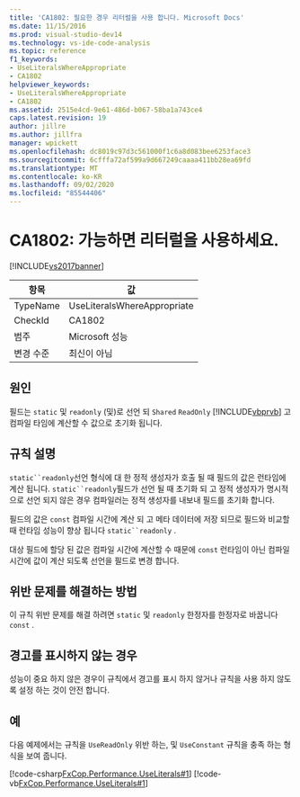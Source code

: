 ```yaml
---
title: 'CA1802: 필요한 경우 리터럴을 사용 합니다. Microsoft Docs'
ms.date: 11/15/2016
ms.prod: visual-studio-dev14
ms.technology: vs-ide-code-analysis
ms.topic: reference
f1_keywords:
- UseLiteralsWhereAppropriate
- CA1802
helpviewer_keywords:
- UseLiteralsWhereAppropriate
- CA1802
ms.assetid: 2515e4cd-9e61-486d-b067-58ba1a743ce4
caps.latest.revision: 19
author: jillre
ms.author: jillfra
manager: wpickett
ms.openlocfilehash: dc8019c97d3c561000f1c6a8d083bee6253face3
ms.sourcegitcommit: 6cfffa72af599a9d667249caaaa411bb28ea69fd
ms.translationtype: MT
ms.contentlocale: ko-KR
ms.lasthandoff: 09/02/2020
ms.locfileid: "85544406"
---
```

# <a name="ca1802-use-literals-where-appropriate"></a>CA1802: 가능하면 리터럴을 사용하세요.
[!INCLUDE[vs2017banner](../includes/vs2017banner.md)]

|항목|값|
|-|-|
|TypeName|UseLiteralsWhereAppropriate|
|CheckId|CA1802|
|범주|Microsoft 성능|
|변경 수준|최신이 아님|

## <a name="cause"></a>원인
 필드는 `static` 및 `readonly` (및)로 선언 되 `Shared` `ReadOnly` [!INCLUDE[vbprvb](../includes/vbprvb-md.md)] 고 컴파일 타임에 계산할 수 값으로 초기화 됩니다.

## <a name="rule-description"></a>규칙 설명
 `static``readonly`선언 형식에 대 한 정적 생성자가 호출 될 때 필드의 값은 런타임에 계산 됩니다. `static``readonly`필드가 선언 될 때 초기화 되 고 정적 생성자가 명시적으로 선언 되지 않은 경우 컴파일러는 정적 생성자를 내보내 필드를 초기화 합니다.

 필드의 값은 `const` 컴파일 시간에 계산 되 고 메타 데이터에 저장 되므로 필드와 비교할 때 런타임 성능이 향상 됩니다 `static``readonly` .

 대상 필드에 할당 된 값은 컴파일 시간에 계산할 수 때문에 `const` 런타임이 아닌 컴파일 시간에 값이 계산 되도록 선언을 필드로 변경 합니다.

## <a name="how-to-fix-violations"></a>위반 문제를 해결하는 방법
 이 규칙 위반 문제를 해결 하려면 `static` 및 `readonly` 한정자를 한정자로 바꿉니다 `const` .

## <a name="when-to-suppress-warnings"></a>경고를 표시하지 않는 경우
 성능이 중요 하지 않은 경우이 규칙에서 경고를 표시 하지 않거나 규칙을 사용 하지 않도록 설정 하는 것이 안전 합니다.

## <a name="example"></a>예
 다음 예제에서는 규칙을 `UseReadOnly` 위반 하는, 및 `UseConstant` 규칙을 충족 하는 형식을 보여 줍니다.

 [!code-csharp[FxCop.Performance.UseLiterals#1](../snippets/csharp/VS_Snippets_CodeAnalysis/FxCop.Performance.UseLiterals/cs/FxCop.Performance.UseLiterals.cs#1)]
 [!code-vb[FxCop.Performance.UseLiterals#1](../snippets/visualbasic/VS_Snippets_CodeAnalysis/FxCop.Performance.UseLiterals/vb/FxCop.Performance.UseLiterals.vb#1)]
